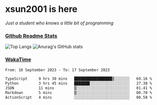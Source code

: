 # xsun2001 is here

*Just a student who knows a little bit of programming*

### [Github Readme Stats](https://github.com/anuraghazra/github-readme-stats)

![Top Langs](https://github-readme-stats.vercel.app/api/top-langs/?username=xsun2001&layout=compact&theme=radical) ![Anurag's GitHub stats](https://github-readme-stats.vercel.app/api?username=xsun2001&show_icons=true&theme=radical)

### [WakaTime](https://wakatime.com)

<!--START_SECTION:waka-->

```txt
From: 10 September 2023 - To: 17 September 2023

TypeScript     9 hrs 30 mins   █████████████████▒░░░░░░░   69.16 %
Python         3 hrs 45 mins   ███████░░░░░░░░░░░░░░░░░░   27.38 %
JSON           11 mins         ▒░░░░░░░░░░░░░░░░░░░░░░░░   01.41 %
Markdown       5 mins          ▒░░░░░░░░░░░░░░░░░░░░░░░░   00.70 %
ActionScript   4 mins          ░░░░░░░░░░░░░░░░░░░░░░░░░   00.58 %
```

<!--END_SECTION:waka-->

